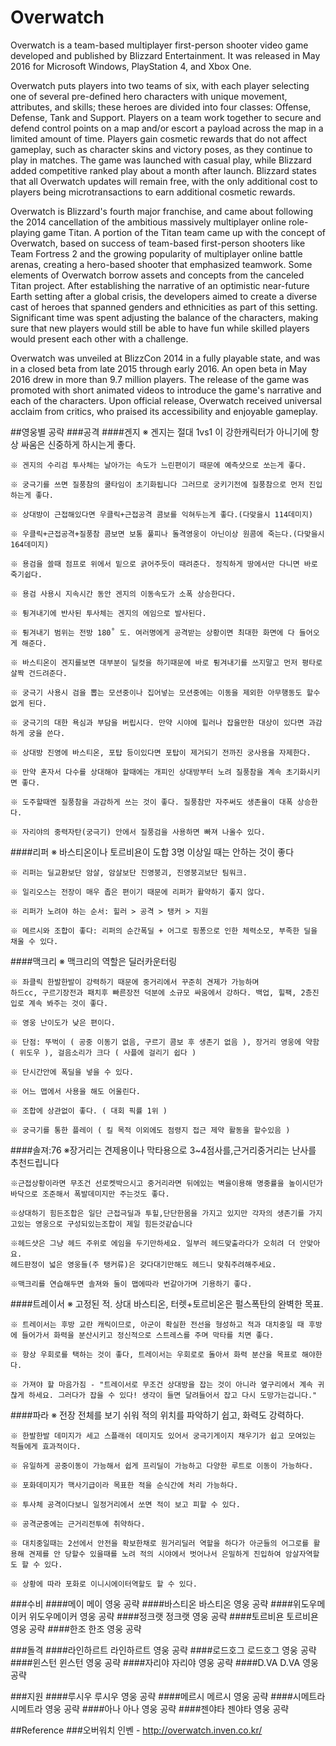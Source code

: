 # Overwatch
Overwatch is a team-based multiplayer first-person shooter video game developed and published by Blizzard Entertainment. It was released in May 2016 for Microsoft Windows, PlayStation 4, and Xbox One.

Overwatch puts players into two teams of six, with each player selecting one of several pre-defined hero characters with unique movement, attributes, and skills; these heroes are divided into four classes: Offense, Defense, Tank and Support. Players on a team work together to secure and defend control points on a map and/or escort a payload across the map in a limited amount of time. Players gain cosmetic rewards that do not affect gameplay, such as character skins and victory poses, as they continue to play in matches. The game was launched with casual play, while Blizzard added competitive ranked play about a month after launch. Blizzard states that all Overwatch updates will remain free, with the only additional cost to players being microtransactions to earn additional cosmetic rewards.

Overwatch is Blizzard's fourth major franchise, and came about following the 2014 cancellation of the ambitious massively multiplayer online role-playing game Titan. A portion of the Titan team came up with the concept of Overwatch, based on success of team-based first-person shooters like Team Fortress 2 and the growing popularity of multiplayer online battle arenas, creating a hero-based shooter that emphasized teamwork. Some elements of Overwatch borrow assets and concepts from the canceled Titan project. After establishing the narrative of an optimistic near-future Earth setting after a global crisis, the developers aimed to create a diverse cast of heroes that spanned genders and ethnicities as part of this setting. Significant time was spent adjusting the balance of the characters, making sure that new players would still be able to have fun while skilled players would present each other with a challenge.

Overwatch was unveiled at BlizzCon 2014 in a fully playable state, and was in a closed beta from late 2015 through early 2016. An open beta in May 2016 drew in more than 9.7 million players. The release of the game was promoted with short animated videos to introduce the game's narrative and each of the characters. Upon official release, Overwatch received universal acclaim from critics, who praised its accessibility and enjoyable gameplay.

##영웅별 공략
###공격
####겐지
    ※ 겐지는 절대 1vs1 이 강한캐릭터가 아니기에 항상 싸움은 신중하게 하시는게 좋다.

    ※ 겐지의 수리검 투사체는 날아가는 속도가 느린편이기 때문에 예측샷으로 쏘는게 좋다.

    ※ 궁극기를 쓰면 질풍참의 쿨타임이 초기화됩니다 그러므로 궁키기전에 질풍참으로 먼저 진입하는게 좋다.

    ※ 상대방이 근접해있다면 우클릭+근접공격 콤보를 익혀두는게 좋다.(다맞을시 114데미지)

    ※ 우클릭+근접공격+질풍참 콤보면 보통 풀피나 돌격영웅이 아닌이상 원콤에 죽는다.(다맞을시 164데미지)

    ※ 용검을 쓸때 점프로 위에서 밑으로 긁어주듯이 때려준다. 정직하게 땅에서만 다니면 바로 죽기쉽다.

    ※ 용검 사용시 지속시간 동안 겐지의 이동속도가 소폭 상승한다다.

    ※ 튕겨내기에 반사된 투사체는 겐지의 에임으로 발사된다.

    ※ 튕겨내기 범위는 전방 180˚ 도. 여러명에게 공격받는 상황이면 최대한 화면에 다 들어오게 해준다.

    ※ 바스티온이 겐지를보면 대부분이 딜컷을 하기때문에 바로 튕겨내기를 쓰지말고 먼저 평타로 살짝 건드려준다.

    ※ 궁극기 사용시 검을 뽑는 모션중이나 집어넣는 모션중에는 이동을 제외한 아무행동도 할수없게 된다.

    ※ 궁극기의 대한 욕심과 부담을 버립시다. 만약 시야에 힐러나 잡을만한 대상이 있다면 과감하게 궁을 쓴다.

    ※ 상대방 진영에 바스티온, 포탑 등이있다면 포탑이 제거되기 전까진 궁사용을 자제한다.

    ※ 만약 혼자서 다수를 상대해야 할때에는 개피인 상대방부터 노려 질풍참을 계속 초기화시키면 좋다.

    ※ 도주할때엔 질풍참을 과감하게 쓰는 것이 좋다. 질풍참만 자주써도 생존율이 대폭 상승한다.

    ※ 자리야의 중력자탄(궁극기) 안에서 질풍검을 사용하면 빠져 나올수 있다.

####리퍼
    ※ 바스티온이나  토르비욘이 도합 3명 이상일 때는 안하는 것이 좋다
    
    ※ 리퍼는 딜교환보단 암살, 암살보단 진영붕괴, 진영붕괴보단 팀워크.
    
    ※ 일리오스는 전장이 매우 좁은 편이기 때문에 리퍼가 활약하기 좋지 않다.
    
    ※ 리퍼가 노려야 하는 순서: 힐러 > 공격 > 탱커 > 지원
    
    ※ 메르시와 조합이 좋다: 리퍼의 순간폭딜 + 어그로 핑퐁으로 인한 체력소모, 부족한 딜을 채울 수 있다.
    
####맥크리
    ※ 맥크리의 역할은 딜러카운터링 
    
    ※ 좌클릭 한발한발이 강력하기 때문에 중거리에서 꾸준히 견제가 가능하며 
    하드cc, 구르기장전과 패치후 빠른장전 덕분에 소규모 싸움에서 강하다. 백업, 힐팩, 2층진입로 계속 봐주는 것이 좋다.
    
    ※ 영웅 난이도가 낮은 편이다.
    
    ※ 단점: 뚜벅이 ( 공중 이동기 없음, 구르기 콤보 후 생존기 없음 ), 장거리 영웅에 약함 ( 위도우 ), 걸음소리가 크다 ( 사플에 걸리기 쉽다 )

    ※ 단시간안에 폭딜을 넣을 수 있다.

    ※ 어느 맵에서 사용을 해도 어울린다.
    
    ※ 조합에 상관없이 좋다. ( 대회 픽률 1위 )

    ※ 궁극기를 통한 플레이 ( 킬 목적 이외에도 점령지 접근 제약 활동을 할수있음 )

####솔져:76
    ※장거리는 견제용이나 막타용으로 3~4점사를,근거리중거리는 난사를 추천드립니다

    ※근접상황이라면 무조건 선로켓박으시고 중거리라면 뒤에있는 벽을이용해 명중률을 높이시던가 
    바닥으로 조준해서 폭발데미지만 주는것도 좋다.

    ※상대하기 힘든조합은 일단 근접극딜과 투힐,단단한몸을 가지고 있지만 각자의 생존기를 가지고있는 영웅으로 구성되있는조합이 제일 힘든것같습니다

    ※헤드샷은 그냥 헤드 주위로 에임을 두기만하세요. 일부러 헤드맞출라다가 오히려 더 안맞아요. 
    헤드판정이 넓은 영웅들(주 탱커류)은 갖다대기만해도 헤드니 맞춰주려해주세요.

    ※맥크리를 연습해두면 솔져와 둘이 맵에따라 번갈아가며 기용하기 좋다.

####트레이서
    ※ 고정된 적. 상대 바스티온, 터렛+토르비온은 펄스폭탄의 완벽한 목표.
    
    ※ 트레이서는 후방 교란 캐릭이므로, 아군이 확실한 전선을 형성하고 적과 대치중일 때 후방에 들어가서 화력을 분산시키고 정신적으로 스트레스를 주며 막타를 치면 좋다.
    
    ※ 항상 우회로를 택하는 것이 좋다, 트레이서는 우회로로 돌아서 화력 분산을 목표로 해야한다.
    
    ※ 가져야 할 마음가짐 - "트레이서로 무조건 상대방을 잡는 것이 아니라 옆구리에서 계속 귀찮게 하세요. 그러다가 잡을 수 있다! 생각이 들면 달려들어서 잡고 다시 도망가는겁니다."
    
####파라
    ※ 전장 전체를 보기 쉬워 적의 위치를 파악하기 쉽고, 화력도 강력하다.
    
    ※ 한발한발 데미지가 세고 스플래쉬 데미지도 있어서 궁극기게이지 채우기가 쉽고 모여있는 적들에게 효과적이다.

    ※ 유일하게 공중이동이 가능해서 쉽게 프리딜이 가능하고 다양한 루트로 이동이 가능하다.

    ※ 포화데미지가 핵사기급이라 목표한 적을 순식간에 처리 가능하다.
    
    ※ 투사체 공격이다보니 일정거리에서 쏘면 적이 보고 피할 수 있다.

    ※ 공격군중에는 근거리전투에 취약하다.
    
    ※ 대치중일때는 2선에서 안전을 확보한채로 원거리딜러 역할을 하다가 아군들의 어그로를 활용해 견제를 안 당할수 있을때를 노려 적의 시야에서 벗어나서 은밀하게 진입하여 암살자역할도 할 수 있다.

    ※ 상황에 따라 포화로 이니시에이터역할도 할 수 있다.

###수비
####메이
    메이 영웅 공략
####바스티온
    바스티온 영웅 공략
####위도우메이커
    위도우메이커 영웅 공략
####정크랫
    정크랫 영웅 공략
####토르비욘
    토르비욘 영웅 공략
####한조
    한조 영웅 공략

###돌격
####라인하르트
    라인하르트 영웅 공략
####로드호그
    로드호그 영웅 공략
####윈스턴
    윈스턴 영웅 공략
####자리야
    자리야 영웅 공략
####D.VA
    D.VA 영웅 공략

###지원
####루시우
    루시우 영웅 공략
####메르시
    메르시 영웅 공략
####시메트라
    시메트라 영웅 공략
####아나
    아나 영웅 공략
####젠야타
    젠야타 영웅 공략


##Reference
###오버워치 인벤 - http://overwatch.inven.co.kr/
